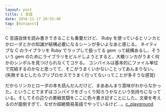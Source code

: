 ```yaml
---
layout: post
title: C 言語
date: 2018-11-17 20:55:40
tag: [minipost]
---
```


C 言語自体を読み書きできることも重要だけど、 Ruby を使っているとリンカとかローダとかの知識が結構必要になるシーンが多いよなあと感じる。
ネイティブな C のライブラリを Ruby でラップして扱ってる gem って結構あるし、そういう gem のためにライブラリをビルドしようとすると、大概リンカがうまく何かのシンボルを見つけられなくてコケる。
コンパイルは基本的にファイル単位で完結するのかなと思ってて、そこがうまくいかないことってあんまりない。(失敗するとしたらプリプロセスでうまく行ってないってことが多そうな感覚)

だからリンカとローダの本を読んだんだけど、まああんまり意味がわからなかった。ということでまずはコンパイラをざっくり知ろうかなという気持ちになっている。そしてその辺りの悪戦苦闘をここに色々書き記すことにした。文章を考えるのが面倒すぎて、なぜか超絶簡易英語でやっているけど...。[c_playground](https://github.com/furuhama/c_playground)
